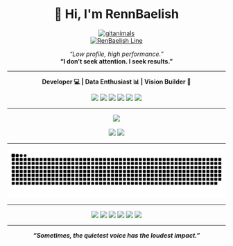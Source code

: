 <h1 align="center">👋 Hi, I'm <strong>RennBaelish</strong></h1>

<p align="center">
  <a href="https://www.gitanimals.org/">
    <img
      src="https://render.gitanimals.org/guilds/677307030294064177/draw"
      width="600"
      height="300"
      alt="gitanimals"
    />
  </a>
  <br/>
  <a href="https://www.gitanimals.org/en_US?utm_medium=image&utm_source=RenBaelish&utm_content=line">
    <img
      src="https://render.gitanimals.org/lines/RenBaelish"
      width="600"
      height="120"
      alt="RenBaelish Line"
    />
  </a>
</p>

<p align="center">
  <em>“Low profile, high performance.”</em><br>
  <strong>“I don’t seek attention. I seek results.”</strong>
</p>

---

<p align="center">
  <b>Developer 💻 | Data Enthusiast 📊 | Vision Builder 🚀</b>
</p>

<p align="center">
  <img src="https://img.shields.io/badge/-Python-blue?style=for-the-badge&logo=python" />
  <img src="https://img.shields.io/badge/-C++-00599C?style=for-the-badge&logo=c%2B%2B" />
  <img src="https://img.shields.io/badge/-Flutter-02569B?style=for-the-badge&logo=flutter" />
  <img src="https://img.shields.io/badge/-Laravel-FF2D20?style=for-the-badge&logo=laravel" />
  <img src="https://img.shields.io/badge/-TailwindCSS-38B2AC?style=for-the-badge&logo=tailwind-css" />
  <img src="https://img.shields.io/badge/-JavaScript-F7DF1E?style=for-the-badge&logo=javascript&logoColor=black" />
</p>

---

<p align="center">
  <img src="https://github-profile-trophy.vercel.app/?username=RenBaelish&theme=radical&margin-w=10&row=2&column=3" />
</p>

<div align="center">
  <img src="https://github-readme-stats.vercel.app/api?username=RenBaelish&show_icons=true&theme=midnight-purple&hide_title=true&count_private=true" width="48%" />
  <img src="https://github-readme-stats.vercel.app/api/top-langs/?username=RenBaelish&layout=compact&theme=midnight-purple&hide_title=true" width="48%" />
</div>

---

<p align="center">
  <img src="https://github.com/platane/snk/raw/output/github-contribution-grid-snake.svg" alt="snake" />
</p>

---

<p align="center">
  <a href="https://github.com/RenBaelish"><img src="https://img.shields.io/badge/-GitHub-181717?logo=github&style=flat" /></a>
  <a href="https://youtube.com/@rapiimv7240"><img src="https://img.shields.io/badge/-YouTube-FF0000?logo=youtube&style=flat" /></a>
  <a href="https://www.tiktok.com/@rennbaelish"><img src="https://img.shields.io/badge/-TikTok-black?logo=tiktok&style=flat" /></a>
  <a href="https://www.instagram.com/owl.rapii/"><img src="https://img.shields.io/badge/-Instagram-E4405F?logo=instagram&style=flat" /></a>
  <a href="https://open.spotify.com/user/315trdsemxcykz2cbxcqi4xsproy"><img src="https://img.shields.io/badge/-Spotify-1DB954?logo=spotify&style=flat" /></a>
  <a href="https://soundcloud.com/rapii-mp4-audio"><img src="https://img.shields.io/badge/-SoundCloud-FF5500?logo=soundcloud&style=flat" /></a>
</p>

---

<p align="center">
  <em><strong>“Sometimes, the quietest voice has the loudest impact.”</strong></em>
</p>
